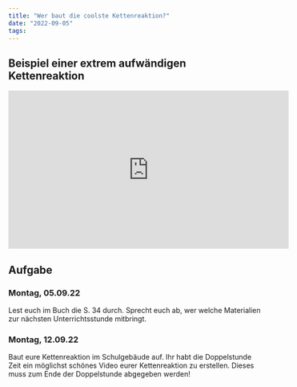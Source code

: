 ```yaml
---
title: "Wer baut die coolste Kettenreaktion?"
date: "2022-09-05"
tags:
---
```


## Beispiel einer extrem aufwändigen Kettenreaktion
<iframe width="560" height="315" src="https://www.youtube-nocookie.com/embed/HUyK-i3dKHw" title="YouTube video player" frameborder="0" allow="accelerometer; autoplay; clipboard-write; encrypted-media; gyroscope; picture-in-picture" allowfullscreen></iframe>

## Aufgabe
### Montag, 05.09.22
Lest euch im Buch die S. 34 durch. Sprecht euch ab, wer welche Materialien zur nächsten Unterrichtsstunde mitbringt.

### Montag, 12.09.22
Baut eure Kettenreaktion im Schulgebäude auf. Ihr habt die Doppelstunde Zeit ein möglichst schönes Video eurer Kettenreaktion zu erstellen. Dieses muss zum Ende der Doppelstunde abgegeben werden!